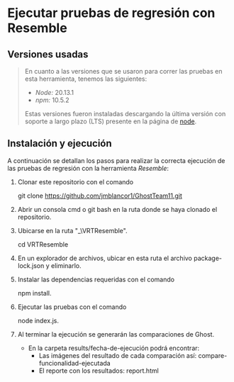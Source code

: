 # Ejecutar pruebas de regresión con Resemble

## Versiones usadas

> En cuanto a las versiones que se usaron para correr las pruebas en esta herramienta, tenemos las siguientes:
> 
>- *Node:* 20.13.1
> - *npm:* 10.5.2
> 
>Estas versiones fueron instaladas descargando la última versión con soporte a largo plazo (LTS) presente en la página de [node](https://nodejs.org/en/).

## Instalación y ejecución

A continuación se detallan los pasos para realizar la correcta ejecución de las pruebas de regresión con la herramienta *Resemble*:

1. Clonar este repositorio con el comando 

    git clone https://github.com/jmblancor1/GhostTeam11.git

2. Abrir un consola cmd o git bash en la ruta donde se haya clonado el repositorio.

3. Ubicarse en la ruta "_\VRTResemble".

    cd VRTResemble

4. En un explorador de archivos, ubicar en esta ruta el archivo package-lock.json y eliminarlo.

5. Instalar las dependencias requeridas con el comando 

    npm install.

6. Ejecutar las pruebas con el comando 

    node index.js.

7. Al terminar la ejecución se generarán las comparaciones de Ghost. 

    - En la carpeta results/fecha-de-ejecución podrá encontrar:
        - Las imágenes del resultado de cada comparación así: compare-funcionalidad-ejecutada
        - El reporte con los resultados: report.html